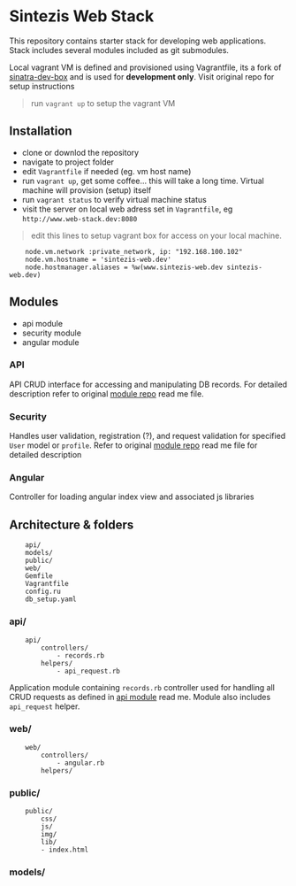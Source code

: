 
Sintezis Web Stack
===

This repository contains starter stack for developing web applications. Stack includes several modules included as git submodules. 

Local vagrant VM is defined and provisioned using Vagrantfile, its a fork of [sinatra-dev-box](http://github.com/Struki84/sinatra-web-stack) and is used for **development only**. Visit original repo for setup instructions

> run `vagrant up` to setup the vagrant VM

## Installation

+ clone or downlod the repository
+ navigate to project folder
+ edit `Vagrantfile` if needed (eg. vm host name)
+ run `vagrant up`, get some coffee... this will take a long time. Virtual machine will provision (setup) itself
+ run `vagrant status` to verify virtual machine status
+ visit the server on local web adress set in `Vagrantfile`, eg `http://www.web-stack.dev:8080`

> edit this lines to setup vagrant box for access on your local machine.
```
	node.vm.network :private_network, ip: "192.168.100.102"
	node.vm.hostname = 'sintezis-web.dev'
	node.hostmanager.aliases = %w(www.sintezis-web.dev sintezis-web.dev)
```

## Modules

+ api module
+ security module
+ angular module

### API 

API CRUD interface for accessing and manipulating DB records. For detailed description refer to original [module repo](http://github.com/Sintezis/api-module) read me file. 

### Security

Handles user validation, registration (?), and request validation for specified `User` model or `profile`. Refer to original [module repo](http://github.com/Sintezis/security-module) read me file for detailed description

### Angular

Controller for loading angular index view and associated js libraries

## Architecture & folders

```
	api/
	models/
	public/
	web/
	Gemfile
	Vagrantfile
	config.ru 
	db_setup.yaml
```

### api/

```
	api/
		controllers/
			- records.rb
		helpers/
			- api_request.rb
```

Application module containing `records.rb` controller used for handling all CRUD requests as defined in [api module](http://github.com/Sintezis/api-module) read me. Module also includes `api_request` helper.

### web/

```
	web/
		controllers/
			- angular.rb
		helpers/
```


### public/

```
	public/
		css/
		js/
		img/
		lib/
		- index.html
```

### models/
